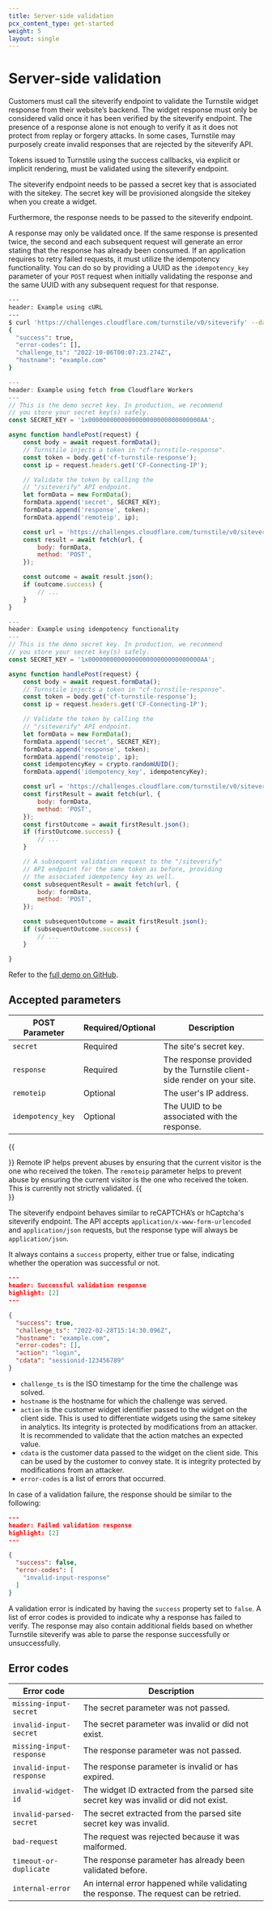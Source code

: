 ```yaml
---
title: Server-side validation
pcx_content_type: get-started
weight: 5
layout: single
---
```


# Server-side validation

Customers must call the siteverify endpoint to validate the Turnstile widget response from their website’s backend. The widget response must only be considered valid once it has been verified by the siteverify endpoint. The presence of a response alone is not enough to verify it as it does not protect from replay or forgery attacks. In some cases, Turnstile may purposely create invalid responses that are rejected by the siteverify API.

Tokens issued to Turnstile using the success callbacks, via explicit or implicit rendering, must be validated using the siteverify endpoint.

The siteverify endpoint needs to be passed a secret key that is associated with the sitekey. The secret key will be provisioned alongside the sitekey when you create a widget.

Furthermore, the response needs to be passed to the siteverify endpoint.

A response may only be validated once. If the same response is presented twice, the second and each subsequent request will generate an error stating that the response has already been consumed. If an application requires to retry failed requests, it must utilize the idempotency functionality. You can do so by providing a UUID as the `idempotency_key` parameter of your `POST` request when initially validating the response and the same UUID with any subsequent request for that response.

<div>

```sh
---
header: Example using cURL
---
$ curl 'https://challenges.cloudflare.com/turnstile/v0/siteverify' --data 'secret=verysecret&response=<RESPONSE>'
{
  "success": true,
  "error-codes": [],
  "challenge_ts": "2022-10-06T00:07:23.274Z",
  "hostname": "example.com"
}
```
</div>

<div>

```javascript
---
header: Example using fetch from Cloudflare Workers
---
// This is the demo secret key. In production, we recommend
// you store your secret key(s) safely.
const SECRET_KEY = '1x0000000000000000000000000000000AA';

async function handlePost(request) {
	const body = await request.formData();
	// Turnstile injects a token in "cf-turnstile-response".
	const token = body.get('cf-turnstile-response');
	const ip = request.headers.get('CF-Connecting-IP');

	// Validate the token by calling the
	// "/siteverify" API endpoint.
	let formData = new FormData();
	formData.append('secret', SECRET_KEY);
	formData.append('response', token);
	formData.append('remoteip', ip);

	const url = 'https://challenges.cloudflare.com/turnstile/v0/siteverify';
	const result = await fetch(url, {
		body: formData,
		method: 'POST',
	});

	const outcome = await result.json();
	if (outcome.success) {
		// ...
	}
}
```
</div>

<div>

```javascript
---
header: Example using idempotency functionality
---
// This is the demo secret key. In production, we recommend
// you store your secret key(s) safely.
const SECRET_KEY = '1x0000000000000000000000000000000AA';

async function handlePost(request) {
	const body = await request.formData();
	// Turnstile injects a token in "cf-turnstile-response".
	const token = body.get('cf-turnstile-response');
	const ip = request.headers.get('CF-Connecting-IP');

	// Validate the token by calling the
	// "/siteverify" API endpoint.
	let formData = new FormData();
	formData.append('secret', SECRET_KEY);
	formData.append('response', token);
	formData.append('remoteip', ip);
	const idempotencyKey = crypto.randomUUID();
	formData.append('idempotency_key', idempotencyKey);	

	const url = 'https://challenges.cloudflare.com/turnstile/v0/siteverify';
	const firstResult = await fetch(url, {
		body: formData,
		method: 'POST',
	});
	const firstOutcome = await firstResult.json();
	if (firstOutcome.success) {
		// ...
	}

	// A subsequent validation request to the "/siteverify" 
	// API endpoint for the same token as before, providing 
	// the associated idempotency key as well.
	const subsequentResult = await fetch(url, {
		body: formData,
		method: 'POST',
	});

	const subsequentOutcome = await firstResult.json();
	if (subsequentOutcome.success) {
		// ...
	}

}
```
</div>

Refer to the [full demo on GitHub](https://github.com/cloudflare/turnstile-demo-workers/blob/main/src/index.mjs).

## Accepted parameters

| POST Parameter | Required/Optional | Description |
| --- | --- | --- |
| `secret` | Required | The site's secret key. |
| `response` | Required | The response provided by the Turnstile client-side render on your site. |
| `remoteip` | Optional | The user's IP address. |
| `idempotency_key` | Optional | The UUID to be associated with the response. |

{{<Aside type="note">}}
Remote IP helps prevent abuses by ensuring that the current visitor is the one who received the token. The `remoteip` parameter helps to prevent abuse by ensuring the current visitor is the one who received the token. This is currently not strictly validated.
{{</Aside>}}

The siteverify endpoint behaves similar to reCAPTCHA’s or hCaptcha's siteverify endpoint.
The API accepts `application/x-www-form-urlencoded` and `application/json` requests, but the response type will always be `application/json`.

It always contains a `success` property, either true or false, indicating whether the operation was successful or not.

<div>

```json
---
header: Successful validation response
highlight: [2]
---

{
  "success": true,
  "challenge_ts": "2022-02-28T15:14:30.096Z",
  "hostname": "example.com",
  "error-codes": [],
  "action": "login",
  "cdata": "sessionid-123456789"
}
```
</div>

* `challenge_ts` is the ISO timestamp for the time the challenge was solved.
* `hostname` is the hostname for which the challenge was served.
* `action` is the customer widget identifier passed to the widget on the client side. This is used to differentiate widgets using the same sitekey in analytics. Its integrity is protected by modifications from an attacker. It is recommended to validate that the action matches an expected value.
* `cdata` is the customer data passed to the widget on the client side. This can be used by the customer to convey state. It is integrity protected by modifications from an attacker.
* `error-codes` is a list of errors that occurred.

In case of a validation failure, the response should be similar to the following:

<div>

```json
---
header: Failed validation response
highlight: [2]
---

{
  "success": false,
  "error-codes": [
    "invalid-input-response"
  ]
}
```
</div>

A validation error is indicated by having the `success` property set to `false`. A list of error codes is provided to indicate why a response has failed to verify. The response may also contain additional fields based on whether Turnstile siteverify was able to parse the response successfully or unsuccessfully.

## Error codes

| Error code | Description |
| --- | --- |
| `missing-input-secret` | The secret parameter was not passed. |
| `invalid-input-secret` | The secret parameter was invalid or did not exist.|
| `missing-input-response` | The response parameter was not passed. |
| `invalid-input-response` | The response parameter is invalid or has expired. |
| `invalid-widget-id` | The widget ID extracted from the parsed site secret key was invalid or did not exist. |
| `invalid-parsed-secret` | The secret extracted from the parsed site secret key was invalid. |
| `bad-request` | The request was rejected because it was malformed. |
| `timeout-or-duplicate` | The response parameter has already been validated before. |
| `internal-error` | An internal error happened while validating the response. The request can be retried. |